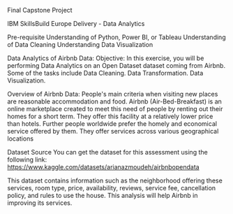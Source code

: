 
Final Capstone Project

IBM SkillsBuild Europe Delivery - Data Analytics

Pre-requisite
Understanding of Python, Power BI, or Tableau
Understanding of Data Cleaning
Understanding Data Visualization

Data Analytics of Airbnb Data:
Objective: In this exercise, you will be performing Data Analytics on an Open Dataset dataset coming from Airbnb. Some of the tasks include
Data Cleaning.
Data Transformation.
Data Visualization.

Overview of Airbnb Data:
People's main criteria when visiting new places are reasonable accommodation and food. Airbnb (Air-Bed-Breakfast) is an online marketplace created to meet this need of people by renting out their homes for a short term. They offer this facility at a relatively lower price than hotels. Further people worldwide prefer the homely and economical service offered by them. They offer services across various geographical locations

Dataset Source
You can get the dataset for this assessment using the following link: https://www.kaggle.com/datasets/arianazmoudeh/airbnbopendata

This dataset contains information such as the neighborhood offering these services, room type, price, availability, reviews, service fee, cancellation policy, and rules to use the house. This analysis will help Airbnb in improving its services.

